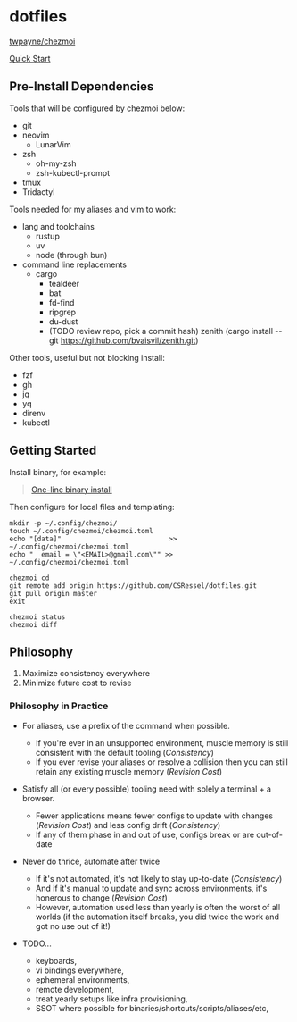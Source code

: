 # dotfiles

[twpayne/chezmoi](https://github.com/twpayne/chezmoi)

[Quick Start](https://www.chezmoi.io/quick-start/)

## Pre-Install Dependencies

Tools that will be configured by chezmoi below:

- git
- neovim
  - LunarVim
- zsh
  - oh-my-zsh
  - zsh-kubectl-prompt
- tmux
- Tridactyl

Tools needed for my aliases and vim to work:

- lang and toolchains
  - rustup
  - uv
  - node (through bun)
- command line replacements
  - cargo
    - tealdeer
    - bat
    - fd-find
    - ripgrep
    - du-dust
    - (TODO review repo, pick a commit hash) zenith (cargo install --git https://github.com/bvaisvil/zenith.git)

Other tools, useful but not blocking install:

- fzf
- gh
- jq
- yq
- direnv
- kubectl

## Getting Started

Install binary, for example:

> [One-line binary install](https://www.chezmoi.io/install/#one-line-binary-install)

Then configure for local files and templating:

```
mkdir -p ~/.config/chezmoi/
touch ~/.config/chezmoi/chezmoi.toml
echo "[data]"                           >> ~/.config/chezmoi/chezmoi.toml
echo "  email = \"<EMAIL>@gmail.com\"" >> ~/.config/chezmoi/chezmoi.toml

chezmoi cd
git remote add origin https://github.com/CSRessel/dotfiles.git
git pull origin master
exit

chezmoi status
chezmoi diff
```

## Philosophy

1. Maximize consistency everywhere
2. Minimize future cost to revise

### Philosophy in Practice

- For aliases, use a prefix of the command when possible.
    - If you're ever in an unsupported environment, muscle memory is still consistent with the default tooling (*Consistency*)
    - If you ever revise your aliases or resolve a collision then you can still retain any existing muscle memory (*Revision Cost*)
- Satisfy all (or every possible) tooling need with solely a terminal + a browser.
    - Fewer applications means fewer configs to update with changes (*Revision Cost*) and less config drift (*Consistency*)
    - If any of them phase in and out of use, configs break or are out-of-date
- Never do thrice, automate after twice
    - If it's not automated, it's not likely to stay up-to-date (*Consistency*)
    - And if it's manual to update and sync across environments, it's honerous to change (*Revision Cost*)
    - However, automation used less than yearly is often the worst of all worlds (if the automation itself breaks, you did twice the work and got no use out of it!)

- TODO...
    - keyboards,
    - vi bindings everywhere,
    - ephemeral environments,
    - remote development,
    - treat yearly setups like infra provisioning,
    - SSOT where possible for binaries/shortcuts/scripts/aliases/etc,

